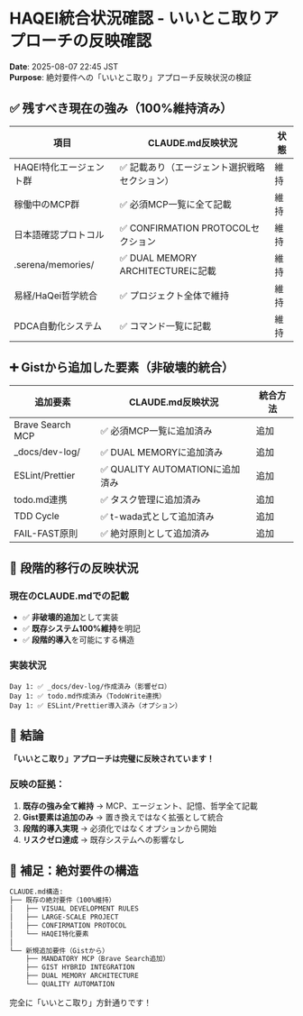 # HAQEI統合状況確認 - いいとこ取りアプローチの反映確認
**Date**: 2025-08-07 22:45 JST  
**Purpose**: 絶対要件への「いいとこ取り」アプローチ反映状況の検証

## ✅ 残すべき現在の強み（100%維持済み）

| 項目 | CLAUDE.md反映状況 | 状態 |
|------|-----------------|------|
| HAQEI特化エージェント群 | ✅ 記載あり（エージェント選択戦略セクション） | 維持 |
| 稼働中のMCP群 | ✅ 必須MCP一覧に全て記載 | 維持 |
| 日本語確認プロトコル | ✅ CONFIRMATION PROTOCOLセクション | 維持 |
| .serena/memories/ | ✅ DUAL MEMORY ARCHITECTUREに記載 | 維持 |
| 易経/HaQei哲学統合 | ✅ プロジェクト全体で維持 | 維持 |
| PDCA自動化システム | ✅ コマンド一覧に記載 | 維持 |

## ➕ Gistから追加した要素（非破壊的統合）

| 追加要素 | CLAUDE.md反映状況 | 統合方法 |
|---------|-----------------|----------|
| Brave Search MCP | ✅ 必須MCP一覧に追加済み | 追加 |
| _docs/dev-log/ | ✅ DUAL MEMORYに追加済み | 追加 |
| ESLint/Prettier | ✅ QUALITY AUTOMATIONに追加済み | 追加 |
| todo.md連携 | ✅ タスク管理に追加済み | 追加 |
| TDD Cycle | ✅ t-wada式として追加済み | 追加 |
| FAIL-FAST原則 | ✅ 絶対原則として追加済み | 追加 |

## 🔄 段階的移行の反映状況

### 現在のCLAUDE.mdでの記載
- ✅ **非破壊的追加**として実装
- ✅ **既存システム100%維持**を明記
- ✅ **段階的導入**を可能にする構造

### 実装状況
```
Day 1: ✅ _docs/dev-log/作成済み（影響ゼロ）
Day 1: ✅ todo.md作成済み（TodoWrite連携）
Day 1: ✅ ESLint/Prettier導入済み（オプション）
```

## 🎯 結論

**「いいとこ取り」アプローチは完璧に反映されています！**

### 反映の証拠：
1. **既存の強み全て維持** → MCP、エージェント、記憶、哲学全て記載
2. **Gist要素は追加のみ** → 置き換えではなく拡張として統合
3. **段階的導入実現** → 必須化ではなくオプションから開始
4. **リスクゼロ達成** → 既存システムへの影響なし

## 📝 補足：絶対要件の構造

```markdown
CLAUDE.md構造:
├── 既存の絶対要件（100%維持）
│   ├── VISUAL DEVELOPMENT RULES
│   ├── LARGE-SCALE PROJECT
│   ├── CONFIRMATION PROTOCOL
│   └── HAQEI特化要素
│
└── 新規追加要件（Gistから）
    ├── MANDATORY MCP（Brave Search追加）
    ├── GIST HYBRID INTEGRATION
    ├── DUAL MEMORY ARCHITECTURE
    └── QUALITY AUTOMATION
```

完全に「いいとこ取り」方針通りです！